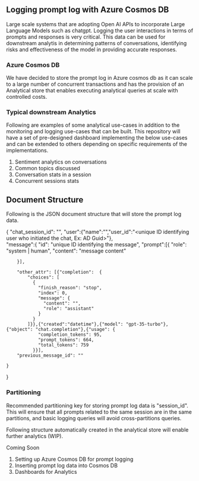 ## Logging prompt log with Azure Cosmos DB
Large scale systems that are adopting Open AI APIs to incorporate Large Language Models such as chatgpt. Logging the user interactions in terms of prompts and responses is very critical. This data can be used for downstream analytis in determining patterns of conversations, identifying risks and effectiveness of the model in providing accurate responses. 

### Azure Cosmos DB
We have decided to store the prompt log in Azure cosmos db as it can scale to a large number of concurrent transactions and has the provision of an Analytical store that enables executing analytical queries at scale with controlled costs.

### Typical downstream Analytics
Following are examples of some analytical use-cases in addition to the monitoring and logging use-cases that can be built. This repository will have a set of pre-designed dashboard implementing the below use-cases and can be extended to others depending on specific requirements of the implementations.

1. Sentiment analytics on conversations
2. Common topics discussed 
3. Conversation stats in a session
4. Concurrent sessions stats

## Document Structure
Following is the JSON document structure that will store the prompt log data. 

{
    "chat_session_id": "<unique session ID created for a chat>",
    "user":{"name":"","user_id":"<unique ID identifying user who initiated the chat, Ex: AD Guid>"},    
    "message":{
        "id": "unique ID identifying the message",
        "prompt":[{
            "role": "system | human",
            "content": "message content"

        }],
        
        "other_attr": [{"completion":  {
            "choices": [
              {
                "finish_reason": "stop",
                "index": 0,
                "message": {
                  "content": "",
                  "role": "assistant"
                }
              }
            ]}},{"created":"datetime"},{"model": "gpt-35-turbo"},{"object": "chat.completion"},{"usage": {
                "completion_tokens": 95,
                "prompt_tokens": 664,
                "total_tokens": 759
              }}],
        "previous_message_id": ""
        
    }
}

### Partitioning 
Recommended partitioning key for storing prompt log data is "session_id". This will ensure that all prompts related to the same session are in the same partitions, and basic logging queries will avoid cross-partitions queries. 

Following structure automatically created in the analytical store will enable further analytics (WIP).

Coming Soon
1. Setting up Azure Cosmos DB for prompt logging
2. Inserting prompt log data into Cosmos DB
3. Dashboards for Analytics

